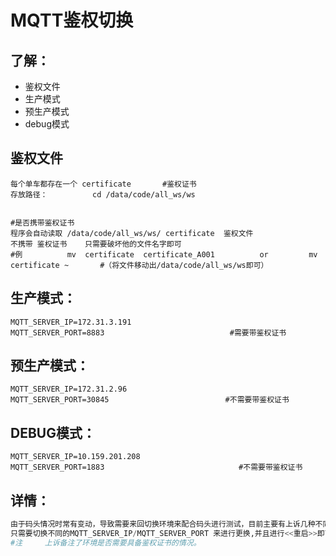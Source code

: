 # MQTT鉴权切换

## 了解：

- 鉴权文件
- 生产模式
- 预生产模式
- debug模式

## 鉴权文件

```shell
每个单车都存在一个 certificate       #鉴权证书
存放路径：          cd /data/code/all_ws/ws


#是否携带鉴权证书
程序会自动读取 /data/code/all_ws/ws/ certificate  鉴权文件
不携带 鉴权证书    只需要破坏他的文件名字即可
#例          mv  certificate  certificate_A001          or         mv  certificate ~       #（将文件移动出/data/code/all_ws/ws即可）
```

## 生产模式：

```shell
MQTT_SERVER_IP=172.31.3.191
MQTT_SERVER_PORT=8883                            #需要带鉴权证书
```

## 预生产模式：

```shell
MQTT_SERVER_IP=172.31.2.96
MQTT_SERVER_PORT=30845                          #不需要带鉴权证书
```

## DEBUG模式：

```shell
MQTT_SERVER_IP=10.159.201.208
MQTT_SERVER_PORT=1883                              #不需要带鉴权证书
```

## 详情：

```python
由于码头情况时常有变动，导致需要来回切换环境来配合码头进行测试，目前主要有上诉几种不同环境
只需要切换不同的MQTT_SERVER_IP/MQTT_SERVER_PORT 来进行更换,并且进行<<重启>>即可
#注     上诉备注了环境是否需要具备鉴权证书的情况。
```



